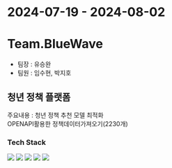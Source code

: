 # 2024-07-19 - 2024-08-02 
# Team.BlueWave
- 팀장 : 유승완 
- 팀원 : 임수현, 박지호

## 청년 정책 플랫폼
주요내용 : 청년 정책 추천 모델 최적화<br>
OPENAPI활용한 정책데이터가져오기(2230개)

### Tech Stack
<img src="https://img.shields.io/badge/Java-007396?style=for-the-badge&logo=Java&logoColor=white"/> <img src="https://img.shields.io/badge/Python-3776AB?style=for-the-badge&logo=Python&logoColor=white"/>
<img src="https://img.shields.io/badge/SQL-4479A1?style=for-the-badge&logo=MySQL&logoColor=white"/> <img src="https://img.shields.io/badge/GitHub-181717?style=for-the-badge&logo=GitHub&logoColor=white"/>
<img src="https://img.shields.io/badge/ORACLE-F80000?style=for-the-badge&logo=oracle&logoColor=white"/>
